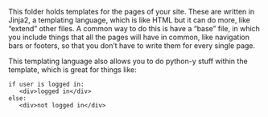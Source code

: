 This folder holds templates for the pages of your site. These are written in Jinja2, a templating language, which is like HTML but it can do more, like “extend” other files. A common way to do this is have a “base” file, in which you include things that all the pages will have in common, like navigation bars or footers, so that you don’t have to write them for every single page.

This templating language also allows you to do python-y stuff within the template, which is great for things like:

```
if user is logged in:
   <div>logged in</div>
else:
   <div>not logged in</div>
```
